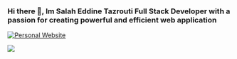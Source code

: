 ### Hi there 👋, Im Salah Eddine Tazrouti Full Stack Developer with a passion for creating powerful and efficient web application
[![Personal Website](https://img.shields.io/badge/Personal%20Website-%23161719.svg?logo=GitHub&logoColor=white)](https://stazrouti.github.io)

<!--[![LinkedIn](https://img.shields.io/badge/LinkedIn-%230077B5.svg?logo=linkedin&logoColor=white)](https://linkedin.com/in/oussama-mimouni-93bb56252) [![Medium](https://img.shields.io/badge/Medium-12100E?logo=medium&logoColor=white)](https://medium.com/@@omimouni33) [![Twitter](https://img.shields.io/badge/Twitter-%231DA1F2.svg?logo=Twitter&logoColor=white)](https://twitter.com/@ouss_pp) -->


![](https://github-readme-stats.vercel.app/api/top-langs/?username=stazrouti&theme=dark&hide_border=false&include_all_commits=false&count_private=false&layout=compact)
<!--
**stazrouti/stazrouti** is a ✨ _special_ ✨ repository because its `README.md` (this file) appears on your GitHub profile.

Here are some ideas to get you started:

- 🔭 I’m currently working on ...
- 🌱 I’m currently learning ...
- 👯 I’m looking to collaborate on ...
- 🤔 I’m looking for help with ...
- 💬 Ask me about ...
- 📫 How to reach me: ...
- 😄 Pronouns: ...
- ⚡ Fun fact: ...
-->
